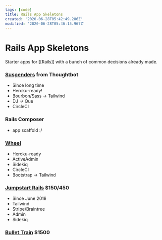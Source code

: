 ```yaml
---
tags: [code]
title: Rails App Skeletons
created: '2020-06-28T05:42:49.286Z'
modified: '2020-06-28T05:46:15.967Z'
---
```


# Rails App Skeletons

Starter apps for [[Rails]] with a bunch of common decisions already made.

### [Suspenders](https://github.com/thoughtbot/suspenders) from Thoughtbot
- Since long time
- Heroku-ready!
- Bourbon/Sass -> Tailwind
- DJ -> Que
- CircleCI

### Rails Composer
- app scaffold :/

### [Wheel](https://github.com/bigbinary/wheel)
- Heroku-ready
- ActiveAdmin
- Sidekiq
- CircleCI
- Bootstrap -> Tailwind

### [Jumpstart Rails](https://jumpstartrails.com/) $150/450
- Since June 2019
- Tailwind
- Stripe/Braintree
- Admin
- Sidekiq

### [Bullet Train](https://bullettrain.co/) $1500

